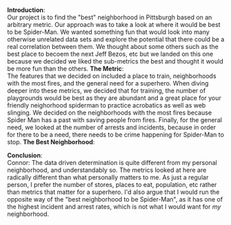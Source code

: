 **Introduction**: <br>
    Our project is to find the "best" neighborhood in Pittsburgh based on an arbitrary metric. Our approach was to take a look at where it would be best to be Spider-Man. We wanted something fun that would look into many otherwise unrelated data sets and explore the potential that there could be a real correlation between them. We thought about some others such as the best place to becoem the next Jeff Bezos, etc but we landed on this one because we decided we liked the sub-metrics the best and thought it would be more fun than the others.
**The Metric**: <br>
    The features that we decided on included a place to train, neighborhoods with the most fires, and the general need for a superhero. When diving deeper into these metrics, we decided that for training, the number of playgrounds would be best as they are abundant and a great place for your friendly neighorhood spiderman to practice acrobatics as well as web slinging. We decided on the neighborhoods with the most fires because Spider Man has a past with saving people from fires. Finally, for the general need, we looked at the number of arrests and incidents, because in order for there to be a need, there needs to be crime happening for Spider-Man to stop.
**The Best Neighborhood**: <br>
    
**Conclusion**: <br>
    Connor: The data driven determination is quite different from my personal neighborhood, and understandably so. The metrics looked at here are radically different than what personally matters to me. As just a regular person, I prefer the number of stores, places to eat, population, etc rather than metrics that matter for a superhero. I'd also argue that I would run the opposite way of the "best neighborhood to be Spider-Man", as it has one of the highest incident and arrest rates, which is not what I would want for *my* neighborhood.
    